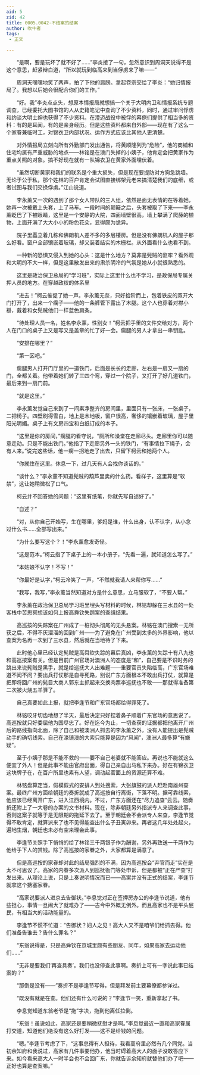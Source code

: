 ```yaml
---
aid: 5
zid: 42
title: 0005.0042-不结案的结案
author: 吹牛者
tags: 
 - 正文

---
```




　　“是啊，要是玩坏了就不好了……”李炎接了一句，忽然意识到周洞天说得不是这个意思，赶紧辩白道，“所以就玩到临高来到当俘虏来了嘛——”

　　周洞天嘿嘿地笑了两声，拍了下他的肩膀。拿起卷宗交给了李炎：“她归情报局了。我想以后她会很配合你们的工作。”

　　“好。我”李炎点点头，想原本情报局就想搞一个关于大明内卫和情报系统专题调查，已经委托大图书馆的人从史籍笔记中查询了不少资料，同时，通过审问俘虏和约谈大明士绅也获得了不少资料。在澄迈战役中被俘的幕僚们提供了相当多的资料：有的是耳闻，有的是亲身经历。但是这些资料都来自外部——现在有了这么一个家眷兼临时工，对锦衣卫内部状况、运作方式应该比其他人更清楚。

　　对外情报局立刻向所有外勤部门发出通告，将黄顺隆列为“危险”，他的商铺和住宅均属有严重威胁的地点——林铭是在澳门失掉的小姨子，他肯定会把黄家作为重点关照的对象。搞不好现在就有一队锦衣卫在黄家外面埋伏着。

　　“虽然切断黄家和我们的联系是个重大损失，但是现在要提防对方狗急跳墙。无论于公于私，那个姓林的百户肯定会试图直接绑架元老来搞清楚我们的底细，或者试图与我们交换俘虏。”江山说道。

　　李永薰又一次的遇到了那个女人带队的三人组，依然是面无表情的在等着她，她再一次被戴上头套，上了马车。一段时间的颠簸之后，头套被取了下来——李永薰眨巴了下被眼睛，这里是一个安静的大院，四面墙壁很高，墙上攀满了爬藤的植物，上面开满了大大小小的粉色花朵，显得颇为诡异。

　　院子里矗立着几栋和佛朗机人差不多的多层楼房。但是没有佛朗机人的屋子那么好看。窗户全部镶嵌着玻璃，却又装着结实的木栅栏。从外面看什么也看不到。

　　一种新的恐惧又侵入到她的心头：这是什么地方？莫非是髡贼的监牢？看外观和大明的不大一样，但是这里散发出来的肃杀阴冷的气氛是她从小就很熟悉的。

　　这里是政治保卫总局的“学习班”，实际上这里什么也不学习，是政保局专属关押人员的地方。在穿越政权的体系里

　　“进去！”柯云催促了她一声。李永薰无奈，只好拾阶而上，包着铁皮的双开大门打开了，出来一个瘸子——他的一条裤管下露出了木腿。这个人也穿着对襟小褂，戴着和女髡贼他们一样蓝色肩条。

　　“待处理人员一名，姓名李永薰，性别女！”柯云把手里的文件交给对方，两个人在门口的桌子上又是写又是盖章的忙了好一会。瘸腿的男人才拿出一串钥匙。

　　“安排在哪里？”

　　“第一区吧。”

　　瘸腿男人打开门厅里的一道铁门，后面是长长的走廊，左右是一扇又一扇的门，全都关着。他带着她们转了三四个弯，穿过一个院子，又打开了好几道铁门，最后来到一扇门前。

　　“就是这里。”

　　李永薰发觉自己来到了一间素净整齐的房间里，里面只有一张床，一张桌子，二把椅子。四壁刷得雪白，地上是木地板，窗户很高，奢侈的镶嵌着玻璃，屋子里阳光明媚。桌子上有文房四宝和白纸订成的本子。

　　“这里是你的房间，”瘸腿的看守说，“厕所和澡堂在走廊尽头。走廊里你可以随意走动。只是不能出铁门。”他指了下走廊另外一头的铁门，“有事情拉下绳子，会有人来。”说完这些话，他一瘸一拐地走了出去，只留下柯云和她两个人。

　　“你就住在这里。休息一下，过几天有人会找你谈话的。”

　　“谈什么？”李永薰不知道髡贼的葫芦里卖的什么药。看样子，这里算是“软禁”，这让她稍微松了口气。

　　柯云并不回答她的问题：“这里有纸笔，你就先写自述好了。”

　　“自述？”

　　“对，从你自己开始写，生在哪里，爹妈是谁，什么出身，认不认字，从小念过什么书……全部写出来。”

　　“为什么要写这个？！”李永薰愈发奇怪。

　　“这是范本。”柯云指了下桌子上的一本小册子，“先看一遍，就知道怎么写了。”

　　“本姑娘不认字！不写！”

　　“你最好是认字，”柯云冷笑了一声，“不然就我请人来帮你写……”

　　“我写，我写，”李永薰当然知道对方是什么意思，立马服软了，“不要人帮。”

　　李永薰在政治保卫总局学习班里埋头写材料的时候，林铭却躲在三水县的一处客栈中苦思冥想该如何上报高舜钦失踪案的查缉结果。

　　高巡按的失踪案在广州成了一桩彻头彻尾的无头悬案。林铭在澳门搜索一无所获之后，不得不灰溜溜的回到广州——为了避免在广州受到太多的外界影响，他以查案为名再一次到了三水县，然后就在当地待了下来。

　　此时他心里已经认定髡贼是高舜钦失踪的幕后真凶，李永薰的失踪十有八九也和高巡按案有关。但是目前广州官场对澳洲人的态度是“和”，自己要是不识时务的跳出来说髡贼是黑手，就是给巡抚大人出难题——重要官员失陷临高，广东官场难道不闻不问？要出兵打仗那是自寻死路，别说广东方面根本不敢出兵打仗，就算是把即将回广州的髡目大商人郭东主抓起来交换肉票李巡抚也不敢——那就得准备第二次被火烧五羊驿了。

　　自己真要如此上报，就把李逢节和广东官场都给得罪死了。

　　林铭咬牙切齿地想了半天，最后决定只好捏着鼻子顺着广东官场的意思说了。高巡按就只好委屈他为国尽忠了。好在迄今为止，一切查获的证据都把他离开广州后的路线指向北面，除了自己和被澳洲人抓去的李永薰之外，没有人能提出是髡贼动手的确切线索。自己在濠镜澳的大索只能算是因为“风闻”，澳洲人最多算“有嫌疑”。

　　至于小姨子那是不能不救的——要不自己老婆就不能答应。再说也不能就这么便宜了外人！但是此事不能由官府出面，得自己亲自出马私下来办。好在有锦衣卫这块牌子在，在百户所里也素有人望，调动起官面上的资源还算不难。

　　林铭盘算定当，假模假式的安排人到处搜索，大张旗鼓的派人赶赴南雄州查案。最终广州方面给朝廷的奏折就成了高巡按自行离衙，下落不明。据可靠线索，他应该已经离开广东，进入江西境内。不过，广东方面还在“尽力追查”云云。随奏折还附上了一大卷的办案的文书材料。现在，除非朝廷另外指派专人来调查此事，否则这案子就等于是无限期的拖延下去了。至于朝廷会不会派专人来查，李逢节觉得不敢肯定，就算派来了也不见得能查出什么子丑寅卯来。再者这几年处处起火，遍地生烟，朝廷也未必有空来理会此事。

　　李逢节关照手下悄悄的给了林铭三千两银子作为酬谢，另外再致送一千两作为他给手下人的赏钱。除了高巡按的家眷之外，大家都算是满意了。

　　但是高巡按的家眷却对此的结局强烈的不满，因为高巡按会“弃官而走”实在是太不可思议了。高家的内眷多次派人到巡抚衙门等处申诉，但是都被“正在严查”打发出来。从理论上说，只是上奏说明情况而已——高案并没有正式的结案，李逢节就拿这个搪塞家眷。

　　“高家说要派人进京去告御状。”李息觉对正在签押房办公的李逢节说道，他有些担心，事情一旦闹大了就难办了——古今中外概无例外。而且高家也不是平头屁民，有相当大的活动能量的。

　　李逢节不慌不忙道：“告御状？妇人之见！高大人又不是咱爷们给抓去得。他们准备告谁去？告什么罪名？”

　　“东翁说得是，只是高舜钦在京城里颇有些朋友、同年，如果高家去运动他们……”

　　“无非是要我们‘再查具奏’。我们也没停查此事啊。奏折上可有一字说此事已结案的？”

　　“那倒是没有——”奏折不是李逢节写得，但是拜发前主要幕僚都参详过。

　　“既没有就是在查。他们还有什么可说的？”李逢节一笑，重新拿起了书。

　　李息觉知道东翁老爷是“拖”字决，拖到他离任拉倒。

　　“东翁！虽说如此，高家还是要稍微抚慰才是啊。”李息觉最近一直和高家眷属打交道，知道他们绝没有这么好打发——这不是给钱的问题。

　　“嗯。”李逢节考虑了下，“这事总得有人担待，我看高府里必然有几个同党。当初余知府和我说过，高家有几件事要他办，他当时碍着高大人的面子没敢答应下来。如今看来高大人一时半会也不会回广东，你就告诉余知府就替他们办了吧——正好也算是查案嘛。”


